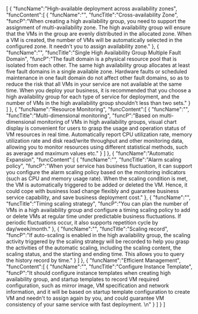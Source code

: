 [
	{
		"funcName":"High-available deployment across availability zones",
		"funcContent":[
			{
				"funcName":"",
				"funcTitle":"Cross-availability Zone",
				"funcP":"When creating a high availability group, you need to support the assignment of multi-availability zone. The high availability group will ensure that the VMs in the group are evenly distributed in the allocated zone. When a VM is created, the number of VMs will be automatically selected in the configured zone. It needn't you to assign availability zone."
			},
			{
				"funcName":"",
				"funcTitle":"Single High Availability Group Multiple Fault Domain",
				"funcP":"The fault domain is a physical resource pool that is isolated from each other. The same high availability group allocates at least five fault domains in a single available zone. Hardware faults or scheduled maintenance in one fault domain do not affect other fault domains, so as to reduce the risk that all VMs in your service are not available at the same time. When you deploy your business, it is recommended that you choose a high availability group for each type of service for deployment, and the number of VMs in the high availability group shouldn't less than two sets."
			}
		]
	},
	{
		"funcName":"Resource Monitoring",
		"funcContent":[
			{
				"funcName":"",
				"funcTitle":"Multi-dimensional monitoring",
				"funcP":"Based on multi-dimensional monitoring of VMs in high availability groups, visual chart display is convenient for users to grasp the usage and operation status of VM resources in real time. Automatically report CPU utilization rate, memory utilization rate and disk read/write throughput and other monitoring data, allowing you to monitor resources using different statistical methods, such as average and maximum values etc."
			}
		]
	},
	{
		"funcName":"Automatic Expansion",
		"funcContent":[
			{
				"funcName":"",
				"funcTitle":"Alarm scaling policy",
				"funcP":"When your service has business fluctuation, it can support you configure the alarm scaling policy based on the monitoring indicators (such as CPU and memory usage rate). When the scaling condition is met, the VM is automatically triggered to be added or deleted the VM. Hence, it could cope with business load change flexibly and guarantee business service capability, and save business deployment cost."
			},
			{
				"funcName":"",
				"funcTitle":"Timing scaling strategy",
				"funcP":"You can plan the number of VMs in a high availability group and configure a timing scaling policy to add or delete VMs at regular time under predictable business fluctuations. If periodic fluctuations occur, it also supports repetition cycle by day/week/month."
			},
			{
				"funcName":"",
				"funcTitle":"Scaling record",
				"funcP":"If auto-scaling is enabled in the high availability group, the scaling activity triggered by the scaling strategy will be recorded to help you grasp the activities of the automatic scaling, including the scaling content, the scaling status, and the starting and ending time. This allows you to query the history record by time."
			}
		]
	},
	{
		"funcName":"Efficient Management",
		"funcContent":[
			{
				"funcName":"",
				"funcTitle":"Configure Instance Template",
				"funcP":"It should configure instance templates when creating high availability group, and startup templates to record VM required configuration, such as mirror image, VM specification and network information, and it will be based on startup template configuration to create VM and needn't to assign again by you, and could guarantee VM consistency of your same service with fast deployment. \n"
			}
		]
	}
]
